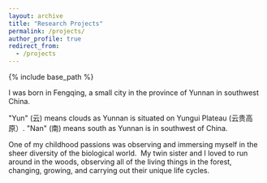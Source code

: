 ```yaml
---
layout: archive
title: "Research Projects"
permalink: /projects/
author_profile: true
redirect_from:
  - /projects
---
```


<head>
<style>
a.rec:link {
  color: #003CA4;
  background-color: transparent;
  text-decoration: underline;
  font-weight:bold;
}
a.rec:visited {
  color: #003CA4;
  background-color: transparent;
  text-decoration: underline;
  font-weight:bold;
}
</style>
</head>

{% include base_path %}

I was born in Fengqing, a small city in the province of Yunnan in southwest China. 

"Yun" (云) means clouds as Yunnan is situated on Yungui Plateau (云贵高原）. "Nan" (南) means south as Yunnan is in southwest of China. 

One of my childhood passions was observing and immersing myself in the sheer diversity of the biological world.  My twin sister and I loved to run around in the woods, observing all of the living things in the forest, changing, growing, and carrying out their unique life cycles.
